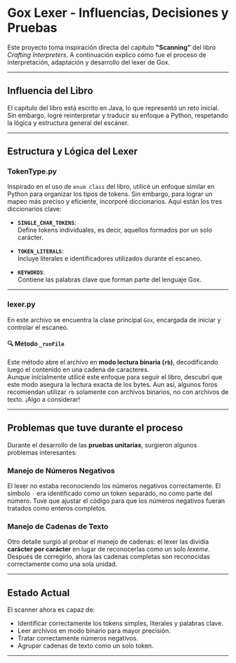 # Gox Lexer - Influencias, Decisiones y Pruebas

Este proyecto toma inspiración directa del capítulo **"Scanning"** del libro *Crafting Interpreters*. A continuación explico cómo fue el proceso de interpretación, adaptación y desarrollo del lexer de Gox.

---

## Influencia del Libro

El capítulo del libro está escrito en Java, lo que representó un reto inicial. Sin embargo, logré reinterpretar y traducir su enfoque a Python, respetando la lógica y estructura general del escáner.

---

## Estructura y Lógica del Lexer

### TokenType.py

Inspirado en el uso de `enum class` del libro, utilicé un enfoque similar en Python para organizar los tipos de tokens. Sin embargo, para lograr un mapeo más preciso y eficiente, incorporé diccionarios. Aquí están los tres diccionarios clave:

- **`SINGLE_CHAR_TOKENS`**:  
  Define tokens individuales, es decir, aquellos formados por un solo carácter.

- **`TOKEN_LITERALS`**:  
  Incluye literales e identificadores utilizados durante el escaneo.

- **`KEYWORDS`**:  
  Contiene las palabras clave que forman parte del lenguaje Gox.

---

### lexer.py

En este archivo se encuentra la clase principal `Gox`, encargada de iniciar y controlar el escaneo.

#### 🔍 Método `_runFile`

Este método abre el archivo en **modo lectura binaria (`rb`)**, decodificando luego el contenido en una cadena de caracteres.  
Aunque inicialmente utilicé este enfoque para seguir el libro, descubrí que este modo asegura la lectura exacta de los bytes. Aun así, algunos foros recomiendan utilizar `rb` solamente con archivos binarios, no con archivos de texto. ¡Algo a considerar!

---

## Problemas que tuve durante el proceso

Durante el desarrollo de las **pruebas unitarias**, surgieron algunos problemas interesantes:

### Manejo de Números Negativos

El lexer no estaba reconociendo los números negativos correctamente. El símbolo `-` era identificado como un token separado, no como parte del número. Tuve que ajustar el código para que los números negativos fueran tratados como enteros completos.

### Manejo de Cadenas de Texto

Otro detalle surgió al probar el manejo de cadenas: el lexer las dividía **carácter por carácter** en lugar de reconocerlas como un solo *lexeme*.  
Después de corregirlo, ahora las cadenas completas son reconocidas correctamente como una sola unidad.

---

## Estado Actual

El scanner ahora es capaz de:

- Identificar correctamente los tokens simples, literales y palabras clave.
- Leer archivos en modo binario para mayor precisión.
- Tratar correctamente números negativos.
- Agrupar cadenas de texto como un solo token.

---

